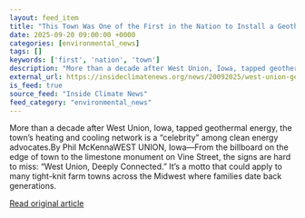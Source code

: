 ```yaml
---
layout: feed_item
title: "This Town Was One of the First in the Nation to Install a Geothermal Network. Now Others Are Warming Up to the Idea."
date: 2025-09-20 09:00:00 +0000
categories: [environmental_news]
tags: []
keywords: ['first', 'nation', 'town']
description: "More than a decade after West Union, Iowa, tapped geothermal energy, the town’s heating and cooling network is a “celebrity” among clean energy advocates"
external_url: https://insideclimatenews.org/news/20092025/west-union-geothermal-energy-network/
is_feed: true
source_feed: "Inside Climate News"
feed_category: "environmental_news"
---
```


More than a decade after West Union, Iowa, tapped geothermal energy, the town’s heating and cooling network is a “celebrity” among clean energy advocates.By Phil McKennaWEST UNION, Iowa—From the billboard on the edge of town to the limestone monument on Vine Street, the signs are hard to miss: “West Union, Deeply Connected.” It’s a motto that could apply to many tight-knit farm towns across the Midwest where families date back generations.

[Read original article](https://insideclimatenews.org/news/20092025/west-union-geothermal-energy-network/)
